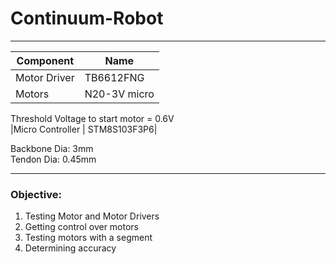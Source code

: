 # Continuum-Robot

___
| Component | Name |
| -- | -- |
|Motor Driver | TB6612FNG|  
|Motors | N20-3V micro|  
Threshold Voltage to start motor = 0.6V  
|Micro Controller | STM8S103F3P6|  


Backbone Dia: 3mm  
Tendon Dia: 0.45mm
___

### Objective:
1. Testing Motor and Motor Drivers
2. Getting control over motors
3. Testing motors with a segment
4. Determining accuracy
